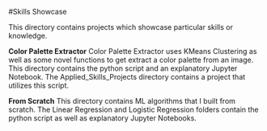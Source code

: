 #Skills Showcase

This directory contains projects which showcase particular skills or knowledge. 

**Color Palette Extractor**
Color Palette Extractor uses KMeans Clustering as well as some novel functions to get extract a color palette from an image.
This directory contains the python script and an explanatory Jupyter Notebook. 
The Applied_Skills_Projects directory contains a project that utilizes this script.



**From Scratch**
This directory contains ML algorithms that I built from scratch. The Linear Regression and Logistic Regression folders contain the python script as well as explanatory Jupyter Notebooks. 
